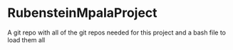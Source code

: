 # RubensteinMpalaProject
A git repo with all of the git repos needed for this project and a bash file to load them all
